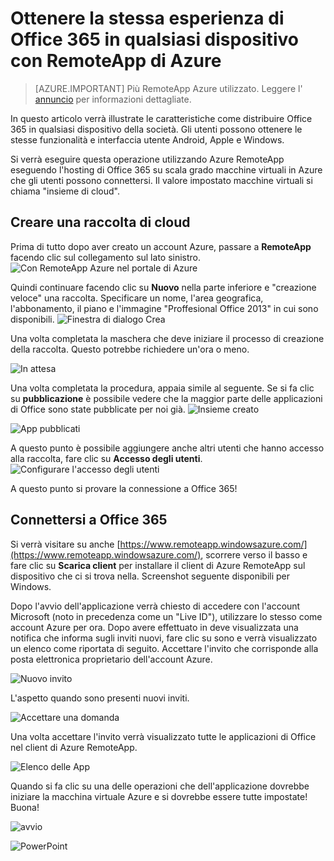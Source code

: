 <properties
   pageTitle="Ottenere la stessa esperienza di Office 365 in qualsiasi dispositivo con RemoteApp di Azure | Microsoft Azure"
   description="Informazioni su come condividere qualsiasi applicazione di Office 365 con altri utenti tramite RemoteApp di Azure."
   services="remoteapp"
   documentationCenter=""
   authors="guscatalano"
   manager="mbaldwin"
   editor=""/>

<tags
   ms.service="remoteapp"
   ms.devlang="na"
   ms.topic="hero-article"
   ms.tgt_pltfrm="na"
   ms.workload="compute"
   ms.date="08/15/2016"
   ms.author="guscatal;elizapo"/>


# <a name="get-the-same-office-365-experience-on-any-device-with-azure-remoteapp"></a>Ottenere la stessa esperienza di Office 365 in qualsiasi dispositivo con RemoteApp di Azure

> [AZURE.IMPORTANT]
> Più RemoteApp Azure utilizzato. Leggere l' [annuncio](https://go.microsoft.com/fwlink/?linkid=821148) per informazioni dettagliate.

In questo articolo verrà illustrate le caratteristiche come distribuire Office 365 in qualsiasi dispositivo della società. Gli utenti possono ottenere le stesse funzionalità e interfaccia utente Android, Apple e Windows.

Si verrà eseguire questa operazione utilizzando Azure RemoteApp eseguendo l'hosting di Office 365 su scala grado macchine virtuali in Azure che gli utenti possono connettersi. Il valore impostato macchine virtuali si chiama "insieme di cloud".

## <a name="create-a-cloud-collection"></a>Creare una raccolta di cloud

Prima di tutto dopo aver creato un account Azure, passare a **RemoteApp** facendo clic sul collegamento sul lato sinistro.
![Con RemoteApp Azure nel portale di Azure](./media/remoteapp-tutorial-o365anywhere/1-menu.png)

Quindi continuare facendo clic su **Nuovo** nella parte inferiore e "creazione veloce" una raccolta. Specificare un nome, l'area geografica, l'abbonamento, il piano e l'immagine "Proffesional Office 2013" in cui sono disponibili.
![Finestra di dialogo Crea](./media/remoteapp-tutorial-o365anywhere/2-quickcreate.png)

Una volta completata la maschera che deve iniziare il processo di creazione della raccolta. Questo potrebbe richiedere un'ora o meno.

![In attesa](./media/remoteapp-tutorial-o365anywhere/3-waiting.png)

Una volta completata la procedura, appaia simile al seguente. Se si fa clic su **pubblicazione** è possibile vedere che la maggior parte delle applicazioni di Office sono state pubblicate per noi già.
![Insieme creato](./media/remoteapp-tutorial-o365anywhere/4-done.png)

![App pubblicati](./media/remoteapp-tutorial-o365anywhere/5-publish.png)

A questo punto è possibile aggiungere anche altri utenti che hanno accesso alla raccolta, fare clic su **Accesso degli utenti**.
![Configurare l'accesso degli utenti](./media/remoteapp-tutorial-o365anywhere/6-user.png)

A questo punto si provare la connessione a Office 365!

## <a name="connect-to-office-365"></a>Connettersi a Office 365

Si verrà visitare su anche [https://www.remoteapp.windowsazure.com/](https://www.remoteapp.windowsazure.com/), scorrere verso il basso e fare clic su **Scarica client** per installare il client di Azure RemoteApp sul dispositivo che ci si trova nella. Screenshot seguente disponibili per Windows.

Dopo l'avvio dell'applicazione verrà chiesto di accedere con l'account Microsoft (noto in precedenza come un "Live ID"), utilizzare lo stesso come account Azure per ora. Dopo avere effettuato in deve visualizzata una notifica che informa sugli inviti nuovi, fare clic su sono e verrà visualizzato un elenco come riportata di seguito. Accettare l'invito che corrisponde alla posta elettronica proprietario dell'account Azure.

![Nuovo invito](./media/remoteapp-tutorial-o365anywhere/7-araclient.png)

L'aspetto quando sono presenti nuovi inviti.

![Accettare una domanda](./media/remoteapp-tutorial-o365anywhere/8-invitation.png)

Una volta accettare l'invito verrà visualizzato tutte le applicazioni di Office nel client di Azure RemoteApp.

![Elenco delle App](./media/remoteapp-tutorial-o365anywhere/9-work.png)

Quando si fa clic su una delle operazioni che dell'applicazione dovrebbe iniziare la macchina virtuale Azure e si dovrebbe essere tutte impostate! Buona!

![avvio](./media/remoteapp-tutorial-o365anywhere/10-arastart.png)

![PowerPoint](./media/remoteapp-tutorial-o365anywhere/11-pp.png)
